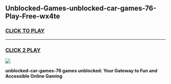 
## Unblocked-Games-unblocked-car-games-76-Play-Free-wx4te
<h3>
<a href="https://premium76.site?title=unblocked-car-games-76&ref=18A1">CLICK TO PLAY</a></h3>
<hr>

<h3>
<a href="https://premium76.site?title=unblocked-car-games-76&ref=18A1">CLICK 2 PLAY</a>
  
</h3>

<a href="https://premium76.site?title=unblocked-car-games-76&ref=18A1"><img src="https://clearcache.store/games.png"></a>


**unblocked-car-games-76 games unblocked: Your Gateway to Fun and Accessible Online Gaming**
